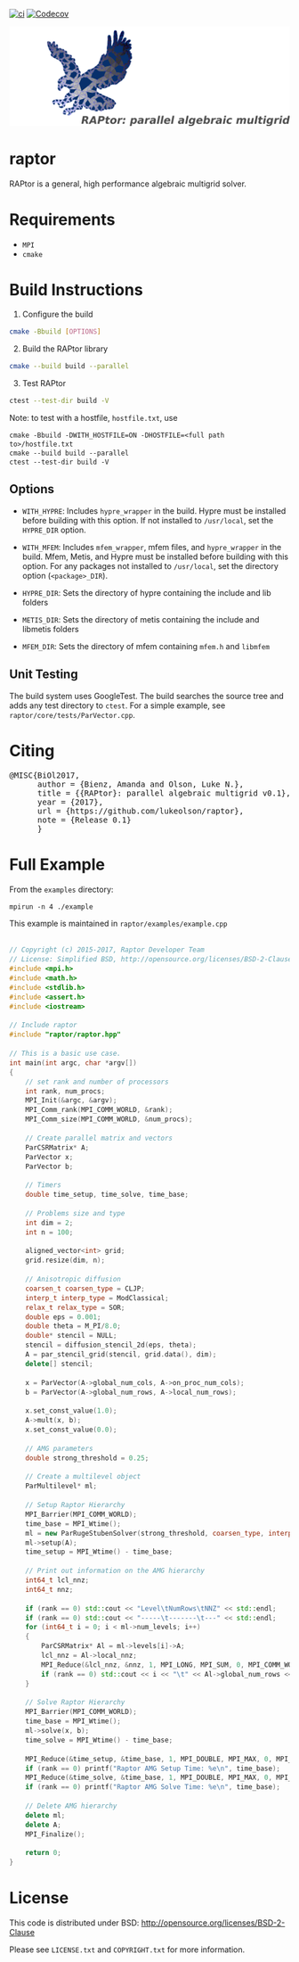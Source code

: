 [![ci](https://img.shields.io/github/actions/workflow/status/raptor-library/raptor/ci.yml?style=flat-square&label=tests)](https://github.com/raptor-library/raptor/actions?query=workflow%3Aci+branch%3Amain)
[![Codecov](https://img.shields.io/codecov/c/github/raptor-library/raptor?style=flat-square)](https://app.codecov.io/gh/raptor-library/raptor)

![](docs/logo/raptor-logo.png)

# raptor

RAPtor is a general, high performance algebraic multigrid solver.

# Requirements

- `MPI`
- `cmake`


# Build Instructions

1. Configure the build

```bash
cmake -Bbuild [OPTIONS]
```

2. Build the RAPtor library
```bash
cmake --build build --parallel
```

3. Test RAPtor
```bash
ctest --test-dir build -V
```

Note: to test with a hostfile, `hostfile.txt`, use
```
cmake -Bbuild -DWITH_HOSTFILE=ON -DHOSTFILE=<full path to>/hostfile.txt
cmake --build build --parallel
ctest --test-dir build -V
```

## Options

- `WITH_HYPRE`:
    Includes `hypre_wrapper` in the build.  Hypre must be installed before
    building with this option.  If not installed to `/usr/local`, set the
    `HYPRE_DIR` option.

- `WITH_MFEM`:
    Includes `mfem_wrapper`, mfem files, and `hypre_wrapper` in the build.
    Mfem, Metis, and Hypre must be installed before building with this
    option.  For any packages not installed to `/usr/local`, set the
    directory option (`<package>_DIR`).

- `HYPRE_DIR`:
    Sets the directory of hypre containing the include and lib folders

- `METIS_DIR`:
    Sets the directory of metis containing the include and libmetis folders

- `MFEM_DIR`:
    Sets the directory of mfem containing `mfem.h` and `libmfem`

## Unit Testing

The build system uses GoogleTest.  The build searches
the source tree and adds any
test directory to `ctest`. For a simple example, see
`raptor/core/tests/ParVector.cpp`.

# Citing

<pre>
@MISC{BiOl2017,
      author = {Bienz, Amanda and Olson, Luke N.},
      title = {{RAPtor}: parallel algebraic multigrid v0.1},
      year = {2017},
      url = {https://github.com/lukeolson/raptor},
      note = {Release 0.1}
      }
</pre>

# Full Example

From the `examples` directory:
```
mpirun -n 4 ./example
```

This example is maintained in `raptor/examples/example.cpp`

```cpp

// Copyright (c) 2015-2017, Raptor Developer Team
// License: Simplified BSD, http://opensource.org/licenses/BSD-2-Clause
#include <mpi.h>
#include <math.h>
#include <stdlib.h>
#include <assert.h>
#include <iostream>

// Include raptor
#include "raptor/raptor.hpp"

// This is a basic use case.
int main(int argc, char *argv[])
{
    // set rank and number of processors
    int rank, num_procs;
    MPI_Init(&argc, &argv);
    MPI_Comm_rank(MPI_COMM_WORLD, &rank);
    MPI_Comm_size(MPI_COMM_WORLD, &num_procs);

    // Create parallel matrix and vectors
    ParCSRMatrix* A;
    ParVector x;
    ParVector b;

    // Timers
    double time_setup, time_solve, time_base;

    // Problems size and type
    int dim = 2;
    int n = 100;

    aligned_vector<int> grid;
    grid.resize(dim, n);

    // Anisotropic diffusion
    coarsen_t coarsen_type = CLJP;
    interp_t interp_type = ModClassical;
    relax_t relax_type = SOR;
    double eps = 0.001;
    double theta = M_PI/8.0;
    double* stencil = NULL;
    stencil = diffusion_stencil_2d(eps, theta);
    A = par_stencil_grid(stencil, grid.data(), dim);
    delete[] stencil;

    x = ParVector(A->global_num_cols, A->on_proc_num_cols);
    b = ParVector(A->global_num_rows, A->local_num_rows);

    x.set_const_value(1.0);
    A->mult(x, b);
    x.set_const_value(0.0);

    // AMG parameters
    double strong_threshold = 0.25;

    // Create a multilevel object
    ParMultilevel* ml;

    // Setup Raptor Hierarchy
    MPI_Barrier(MPI_COMM_WORLD);
    time_base = MPI_Wtime();
    ml = new ParRugeStubenSolver(strong_threshold, coarsen_type, interp_type, Classical, relax_type);
    ml->setup(A);
    time_setup = MPI_Wtime() - time_base;

    // Print out information on the AMG hierarchy
    int64_t lcl_nnz;
    int64_t nnz;

    if (rank == 0) std::cout << "Level\tNumRows\tNNZ" << std::endl;
    if (rank == 0) std::cout << "-----\t-------\t---" << std::endl;
    for (int64_t i = 0; i < ml->num_levels; i++)
    {
        ParCSRMatrix* Al = ml->levels[i]->A;
        lcl_nnz = Al->local_nnz;
        MPI_Reduce(&lcl_nnz, &nnz, 1, MPI_LONG, MPI_SUM, 0, MPI_COMM_WORLD);
        if (rank == 0) std::cout << i << "\t" << Al->global_num_rows << "\t" << nnz << std::endl;
    }

    // Solve Raptor Hierarchy
    MPI_Barrier(MPI_COMM_WORLD);
    time_base = MPI_Wtime();
    ml->solve(x, b);
    time_solve = MPI_Wtime() - time_base;

    MPI_Reduce(&time_setup, &time_base, 1, MPI_DOUBLE, MPI_MAX, 0, MPI_COMM_WORLD);
    if (rank == 0) printf("Raptor AMG Setup Time: %e\n", time_base);
    MPI_Reduce(&time_solve, &time_base, 1, MPI_DOUBLE, MPI_MAX, 0, MPI_COMM_WORLD);
    if (rank == 0) printf("Raptor AMG Solve Time: %e\n", time_base);

    // Delete AMG hierarchy
    delete ml;
    delete A;
    MPI_Finalize();

    return 0;
}

```

# License

This code is distributed under BSD: http://opensource.org/licenses/BSD-2-Clause

Please see `LICENSE.txt` and `COPYRIGHT.txt` for more information.

